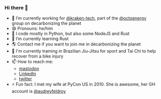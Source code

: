 ### Hi there 👋

- 🔭 I’m currently working for [@kraken-tech](https://github.com/kraken-tech), part of the [@octoenergy](https://github.com/octoenergy) group on decarbonizing the planet
- 😄 Pronouns: he/him
- 🐍 I code mostly in Python, but also some NodeJS and Rust
- 🌱 I’m currently learning Rust
- 🌎 Contact me if you want to join me in decarbonizing the planet
- 🥋 I'm currently training in Brazilian Jiu-Jitsu for sport and Tai Chi to help recover from a bike injury
- 📫 How to reach me:
  -  [mastodon](https://fosstodon.org/@danielfeldroy)
  -  [LinkedIn](https://www.linkedin.com/in/danielfeldroy/)
  -  [twitter](https://twitter.com/pydanny)
- ⚡ Fun fact: I met my wife at PyCon US in 2010. She is awesome, her GH account is [@audreyfeldroy](https://github.com/audreyfeldroy)
